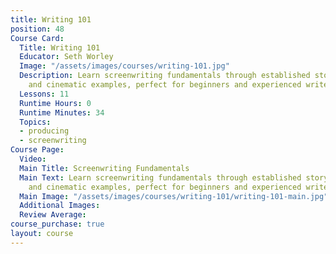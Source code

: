 ```yaml
---
title: Writing 101
position: 48
Course Card:
  Title: Writing 101
  Educator: Seth Worley
  Image: "/assets/images/courses/writing-101.jpg"
  Description: Learn screenwriting fundamentals through established storytelling paradigms
    and cinematic examples, perfect for beginners and experienced writers.
  Lessons: 11
  Runtime Hours: 0
  Runtime Minutes: 34
  Topics:
  - producing
  - screenwriting
Course Page:
  Video: 
  Main Title: Screenwriting Fundamentals
  Main Text: Learn screenwriting fundamentals through established storytelling paradigms
    and cinematic examples, perfect for beginners and experienced writers.
  Main Image: "/assets/images/courses/writing-101/writing-101-main.jpg"
  Additional Images: 
  Review Average: 
course_purchase: true
layout: course
---
```


